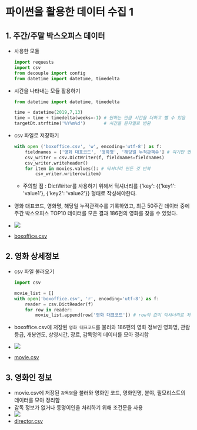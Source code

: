 # 파이썬을 활용한 데이터 수집 1

## 1. 주간/주말 박스오피스 데이터

* 사용한 모듈

  ```python
  import requests
  import csv
  from decouple import config
  from datetime import datetime, timedelta
  ```

* 시간을 나타내는 모듈 활용하기

  ```python
  from datetime import datetime, timedelta
  
  time = datetime(2019,7,13)
  time = time + timedelta(weeks=-1) # 원하는 만큼 시간을 더하고 뺄 수 있음
  targetDt.strftime('%Y%m%d')       # 시간을 문자열로 변환
  ```

* csv 파일로 저장하기

  ```python
  with open ('boxoffice.csv', 'w', encoding='utf-8') as f:
      fieldnames = ['영화 대표코드', '영화명', '해당일 누적관객수'] # 여기만 변경
      csv_writer = csv.DictWriter(f, fieldnames=fieldnames)
      csv_writer.writeheader()
      for item in movies.values(): # 딕셔너리 만든 것 반복
          csv_writer.writerow(item)
  ```

  * 주의할 점 : DictWriter를 사용하기 위해서 딕셔너리를 {'key': {{'key1': 'value1'}, {'key2': 'value2'}} 형태로 작성해야한다.

* 영화 대표코드, 영화명, 해당일 누적관객수를 기록하였고, 최근 50주간 데이터 중에 주간 박스오피스 TOP10 데이터를 모은 결과 186편의 영화를 찾을 수 있었다.

* ![](C:\Users\student\Desktop\TIL\python\project\image\boxoffice.PNG)

* [boxoffice.csv](./boxoffice.csv)



## 2. 영화 상세정보

* csv 파일 불러오기

  ```python
  import csv
  
  movie_list = []
  with open('boxoffice.csv', 'r', encoding='utf-8') as f:
      reader = csv.DictReader(f)
      for row in reader:
          movie_list.append(row['영화 대표코드']) # row의 값이 딕셔너리로 저장된다.
  ```

* boxoffice.csv에 저장된 `영화 대표코드`를 불러와 186편의 영화 정보인 영화명, 관람등급, 개봉연도, 상영시간, 장르, 감독명의 데이터를 모아 정리함

* ![](C:\Users\student\Desktop\TIL\python\project\image\movie.PNG)

* [movie.csv](./movie.csv)



## 3. 영화인 정보

* movie.csv에 저장된 `감독명`을 불러와 영화인 코드, 영화인명, 분야, 필모리스트의 데이터를 모아 정리함
* 감독 정보가 없거나 동명이인을 처리하기 위해 조건문을 사용
* ![](C:\Users\student\Desktop\TIL\python\project\image\director.PNG)
* [director.csv](director.csv)

